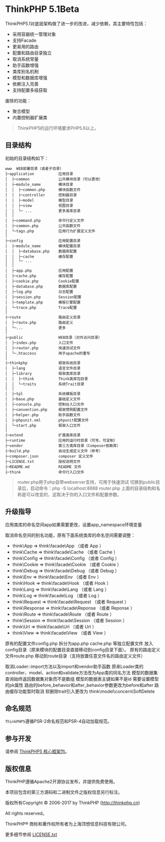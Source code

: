 ThinkPHP 5.1Beta
===============

ThinkPHP5.1对底层架构做了进一步的改进，减少依赖，其主要特性包括：

 + 采用容器统一管理对象
 + 支持Facade
 + 更易用的路由
 + 配置和路由目录独立
 + 取消系统常量
 + 助手函数增强
 + 类库别名机制
 + 模型和数据库增强
 + 依赖注入完善
 + 支持配置多级获取

废除的功能：

 + 聚合模型
 + 内置控制器扩展类

> ThinkPHP5的运行环境要求PHP5.6以上。


## 目录结构

初始的目录结构如下：

~~~
www  WEB部署目录（或者子目录）
├─application           应用目录
│  ├─common             公共模块目录（可以更改）
│  ├─module_name        模块目录
│  │  ├─common.php      模块函数文件
│  │  ├─controller      控制器目录
│  │  ├─model           模型目录
│  │  ├─view            视图目录
│  │  └─ ...            更多类库目录
│  │
│  ├─command.php        命令行定义文件
│  ├─common.php         公共函数文件
│  └─tags.php           应用行为扩展定义文件
│
├─config                应用配置目录
│  ├─module_name        模块配置目录
│  │  ├─database.php    数据库配置
│  │  ├─cache           缓存配置
│  │  └─ ...            
│  │
│  ├─app.php            应用配置
│  ├─cache.php          缓存配置
│  ├─cookie.php         Cookie配置
│  ├─database.php       数据库配置
│  ├─log.php            日志配置
│  ├─session.php        Session配置
│  ├─template.php       模板引擎配置
│  └─trace.php          Trace配置
│
├─route                 路由定义目录
│  ├─route.php          路由定义
│  └─...                更多
│
├─public                WEB目录（对外访问目录）
│  ├─index.php          入口文件
│  ├─router.php         快速测试文件
│  └─.htaccess          用于apache的重写
│
├─thinkphp              框架系统目录
│  ├─lang               语言文件目录
│  ├─library            框架类库目录
│  │  ├─think           Think类库包目录
│  │  └─traits          系统Trait目录
│  │
│  ├─tpl                系统模板目录
│  ├─base.php           基础定义文件
│  ├─console.php        控制台入口文件
│  ├─convention.php     框架惯例配置文件
│  ├─helper.php         助手函数文件
│  ├─phpunit.xml        phpunit配置文件
│  └─start.php          框架入口文件
│
├─extend                扩展类库目录
├─runtime               应用的运行时目录（可写，可定制）
├─vendor                第三方类库目录（Composer依赖库）
├─build.php             自动生成定义文件（参考）
├─composer.json         composer 定义文件
├─LICENSE.txt           授权说明文件
├─README.md             README 文件
├─think                 命令行入口文件
~~~

> router.php用于php自带webserver支持，可用于快速测试
> 切换到public目录后，启动命令：php -S localhost:8888  router.php
> 上面的目录结构和名称是可以改变的，这取决于你的入口文件和配置参数。

## 升级指导

应用类库的命名空间app如果需要更改，设置app_namespace环境变量

取消命名空间的别名功能，原有下面系统类库的命名空间需要调整：

* think\App      => think\facade\App （或者 App ）
* think\Cache    => think\facade\Cache （或者 Cache ）
* think\Config   => think\facade\Config （或者 Config ）
* think\Cookie   => think\facade\Cookie （或者 Cookie ）
* think\Debug    => think\facade\Debug （或者 Debug ）
* think\Env      => think\facade\Env （或者 Env ）
* think\Hook     => think\facade\Hook （或者 Hook ）
* think\Lang     => think\facade\Lang （或者 Lang ）
* think\Log      => think\facade\Log （或者 Log ）
* think\Request  => think\facade\Request （或者 Request ）
* think\Response => think\facade\Reponse （或者 Reponse ）
* think\Route    => think\facade\Route （或者 Route ）
* think\Session  => think\facade\Session （或者 Session ）
* think\Url      => think\facade\Url （或者 Url ）
* think\View     => think\facade\View （或者 View ）

原有的配置文件config.php 拆分为app.php cache.php 等独立配置文件 放入config目录（原来模块的配置目录直接移动到config目录下面）。
原有的路由定义文件route.php 移动到route目录（支持放置任意文件名的路由定义文件）

取消Loader::import方法以及import和vendor助手函数
原来Loader类的controller、model、action和validate方法改为App类的同名方法
模型的数据集查询始终返回数据集对象而不是数组
模型的数据表主键如果不是id 需要设置模型的pk属性
路由的before_behavior和after_behavior参数更改为before和after
路由缓存功能暂时取消
软删除trait引入更改为 think\model\concern\SoftDelete

## 命名规范

`ThinkPHP5`遵循PSR-2命名规范和PSR-4自动加载规范。

## 参与开发
请参阅 [ThinkPHP5 核心框架包](https://github.com/top-think/framework)。

## 版权信息

ThinkPHP遵循Apache2开源协议发布，并提供免费使用。

本项目包含的第三方源码和二进制文件之版权信息另行标注。

版权所有Copyright © 2006-2017 by ThinkPHP (http://thinkphp.cn)

All rights reserved。

ThinkPHP® 商标和著作权所有者为上海顶想信息科技有限公司。

更多细节参阅 [LICENSE.txt](LICENSE.txt)
